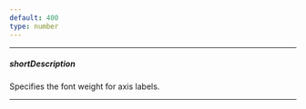 ```yaml
---
default: 400
type: number
---
```

---
##### shortDescription
Specifies the font weight for axis labels.

---
